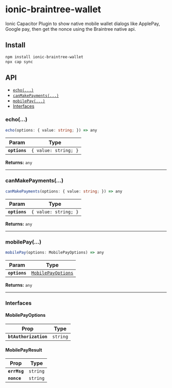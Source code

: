 # ionic-braintree-wallet

Ionic Capacitor Plugin to show native mobile wallet dialogs like ApplePay, Google pay, then get the nonce using the Braintree native api.

## Install

```bash
npm install ionic-braintree-wallet
npx cap sync
```

## API

<docgen-index>

* [`echo(...)`](#echo)
* [`canMakePayments(...)`](#canmakepayments)
* [`mobilePay(...)`](#mobilepay)
* [Interfaces](#interfaces)

</docgen-index>

<docgen-api>
<!--Update the source file JSDoc comments and rerun docgen to update the docs below-->

### echo(...)

```typescript
echo(options: { value: string; }) => any
```

| Param         | Type                            |
| ------------- | ------------------------------- |
| **`options`** | <code>{ value: string; }</code> |

**Returns:** <code>any</code>

--------------------


### canMakePayments(...)

```typescript
canMakePayments(options: { value: string; }) => any
```

| Param         | Type                            |
| ------------- | ------------------------------- |
| **`options`** | <code>{ value: string; }</code> |

**Returns:** <code>any</code>

--------------------


### mobilePay(...)

```typescript
mobilePay(options: MobilePayOptions) => any
```

| Param         | Type                                                          |
| ------------- | ------------------------------------------------------------- |
| **`options`** | <code><a href="#mobilepayoptions">MobilePayOptions</a></code> |

**Returns:** <code>any</code>

--------------------


### Interfaces


#### MobilePayOptions

| Prop                  | Type                |
| --------------------- | ------------------- |
| **`btAuthorization`** | <code>string</code> |


#### MobilePayResult

| Prop         | Type                |
| ------------ | ------------------- |
| **`errMsg`** | <code>string</code> |
| **`nonce`**  | <code>string</code> |

</docgen-api>
